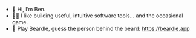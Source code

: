 - 👋 Hi, I’m Ben.
- 👨‍💻 I like building useful, intuitive software tools... and the occasional game.
- 🧩 Play Beardle, guess the person behind the beard: https://beardle.app

<!---
bensultan1985/bensultan1985 is a ✨ special ✨ repository because its `README.md` (this file) appears on your GitHub profile.
You can click the Preview link to take a look at your changes.
--->
